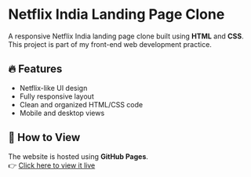 # Netflix India Landing Page Clone

A responsive Netflix India landing page clone built using **HTML** and **CSS**. This project is part of my front-end web development practice.

## 🔥 Features

- Netflix-like UI design
- Fully responsive layout
- Clean and organized HTML/CSS code
- Mobile and desktop views

## 🚀 How to View

The website is hosted using **GitHub Pages**.  
👉 [Click here to view it live](https://suvakamlesh8788.github.io/N-Clone-/)  

